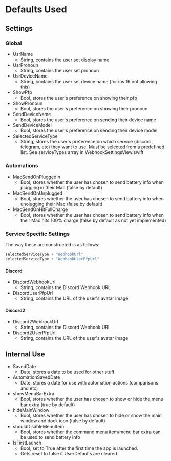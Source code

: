 # Defaults Used

## Settings

### Global
- UsrName
  - String, contains the user set display name
- UsrPronoun
  - String, contains the user set pronoun
- UsrDeviceName
  - String, contains the user set device name (for ios 16 not allowing this)
- ShowPfp
  - Bool, stores the user's preference on showing their pfp
- ShowPronoun
  - Bool, stores the user's preference on showing their pronoun
- SendDeviceName
  - Bool, stores the user's preference on sending their device name
- SendDeviceModel 
  - Bool, stores the user's preference on sending their device model
- SelectedServiceType
  - String, stores the user's preference on which service (discord, telegram, etc) they want to use. Must be selected from a predefined list. See serviceTypes array in WebhookSettingsView.swift

### Automations
- MacSendOnPluggedIn
  - Bool, stores whether the user has chosen to send battery info when plugging in their Mac (false by default)
- MacSendOnUnplugged
  - Bool, stores whether the user has chosen to send battery info when unolugging their Mac (false by default)
- MacSendOnHitFullCharge
  - Bool, stores whether the user has chosen to send battery info when their Mac hits 100% charge (false by default as not yet implemented)

### Service Specific Settings
The way these are constructed is as follows:
```swift
selectedServiceType + "WebhookUrl"
selectedServiceType + "WebhookUserPfpUrl"
```
#### Discord
- DiscordWebhookUrl
  - String, contains the Discord Webhook URL
- DiscordUserPfpUrl
  - String, contains the URL of the user's avatar image
  
#### Discord2
- Discord2WebhookUrl
  - String, contains the Discord Webhook URL
- Discord2UserPfpUrl
  - String, contains the URL of the user's avatar image

## Internal Use
- SavedDate
  - Date, stores a date to be used for other stuff
- AutomationSavedDate
  - Date, stores a date for use with automation actions (comparisons and etc)
- showMenuBarExtra
  - Bool, stores whether the user has chosen to show or hide the menu bar extra (true by default)
- hideMainWindow
  - Bool, stores whether the user has chosen to hide or show the main window and dock icon (false by default)
- shouldDisableMenuItem
  - Bool, stores whether the command menu item/menu bar extra can be used to send battery info
- IsFirstLaunch
  - Bool, set to True after the first time the app is launched.
  - Gets reset to false if UserDefaults are cleared


